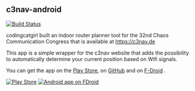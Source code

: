 c3nav-android
-------------

[![Build Status](https://travis-ci.org/raphaelm/c3nav-android.svg?branch=master)](https://travis-ci.org/raphaelm/c3nav-android)

codingcatgirl built an indoor router planner tool for the 32nd Chaos
Communication Congress that is available at https://c3nav.de

This app is a simple wrapper for the c3nav website that adds the
possibility to automatically determine your current position
based on Wifi signals.

You can get the app on the [Play Store](https://play.google.com/store/apps/details?id=de.c3nav.droid),
on [GitHub](https://github.com/raphaelm/c3nav-android/releases) and on [F-Droid](https://f-droid.org/repository/browse/?fdid=de.c3nav.droid) .

[![Play Store](https://developer.android.com/images/brand/en_app_rgb_wo_60.png)](https://play.google.com/store/apps/details?id=de.c3nav.droid)
[![Android app on FDroid](https://f-droid.org/wiki/images/c/c4/F-Droid-button_available-on.png)](https://f-droid.org/repository/browse/?fdid=de.c3nav.droid)
